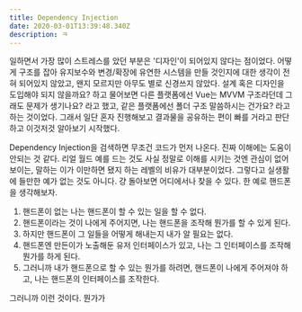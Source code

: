 ```yaml
---
title: Dependency Injection
date: 2020-03-01T13:39:48.340Z
description: ㅋ
---
```

일하면서 가장 많이 스트레스를 았던 부분은 '디자인'이 되어있지 않다는 점이었다. 어떻게 구조를 잡아 유지보수와 변경/확장에 유연한 시스템을 만들 것인지에 대한 생각이 전혀 되어있지 않았고, 왠지 모르지만 아무도 별로 신경쓰지 않았다. 설계 혹은 디자인을 도입해야 되지 않을까요? 하고 물어보면 다른 플랫폼에선 Vue는 MVVM 구조라던데 그래도 문제가 생기나요? 라고 했고, 같은 플랫폼에선 폴더 구조 말씀하시는 건가요? 라고 하는 것이었다. 그래서 일단 혼자 진행해보고 결과물을 공유하는 편이 빠를 거라고 판단하고 이것저것 알아보기 시작했다.

Dependency Injection을 검색하면 무조건 코드가 먼저 나온다. 진짜 이해에는 도움이 안되는 것 같다. 리얼 월드 예를 드는 것도 사실 정말로 이해를 시키는 것엔 관심이 없어 보이는, 말하는 이가 이만하면 됐지 하는 레벨의 비유가 대부분이었다. 그렇다고 실생활에 들만한 예가 없는 것도 아니다. 걍 돌아보면 어디에서나 찾을 수 있다. 한 예로 핸드폰을 생각해보자.

1. 핸드폰이 없는 나는 핸드폰이 할 수 있는 일을 할 수 없다.
1. 핸드폰이라는 것이 나에게 주어지면, 나는 핸드폰을 조작해 뭔가를 할 수 있게 된다.
1. 하지만 핸드폰이 그 일들을 어떻게 해내는지 내가 알 필요는 없다.
1. 핸드폰엔 만든이가 노출해둔 유저 인터페이스가 있고, 나는 그 인터페이스를 조작해 뭔가를 하게 된다.
1. 그러니까 내가 핸드폰으로 할 수 있는 뭔가를 하려면, 핸드폰이 나에게 주어져야 하고, 나는 핸드폰의 인터페이스를 조작한다.

그러니까 이런 것이다. 뭔가가 

